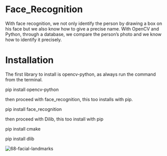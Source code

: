 # Face_Recognition

With face recognition, we not only identify the person by drawing a box on his face but we also know how to give a precise name. With OpenCV and Python, through a database, we compare the person’s photo and we know how to identify it precisely.

# Installation

The first library to install is opencv-python, as always run the command from the terminal.

pip install opencv-python

then proceed with face_recognition, this too installs with pip.

pip install face_recognition

then proceed with Dilib, this too install with pip

pip install cmake

pip install dlib

![68-facial-landmarks](https://user-images.githubusercontent.com/102134613/168219013-5b8165f5-9d69-4874-8b90-b94867e7fccd.jpg)

